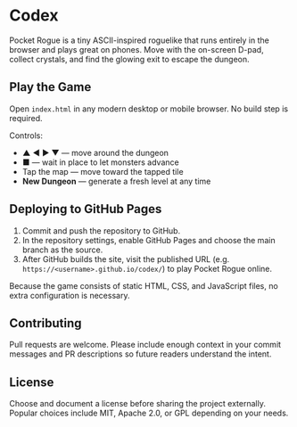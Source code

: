 # Codex

Pocket Rogue is a tiny ASCII-inspired roguelike that runs entirely in the
browser and plays great on phones. Move with the on-screen D-pad, collect
crystals, and find the glowing exit to escape the dungeon.

## Play the Game

Open `index.html` in any modern desktop or mobile browser. No build step is
required.

Controls:

- ▲ ◀ ▶ ▼ — move around the dungeon
- ■ — wait in place to let monsters advance
- Tap the map — move toward the tapped tile
- **New Dungeon** — generate a fresh level at any time

## Deploying to GitHub Pages

1. Commit and push the repository to GitHub.
2. In the repository settings, enable GitHub Pages and choose the main branch as
   the source.
3. After GitHub builds the site, visit the published URL (e.g.
   `https://<username>.github.io/codex/`) to play Pocket Rogue online.

Because the game consists of static HTML, CSS, and JavaScript files, no extra
configuration is necessary.

## Contributing

Pull requests are welcome. Please include enough context in your commit messages
and PR descriptions so future readers understand the intent.

## License

Choose and document a license before sharing the project externally. Popular
choices include MIT, Apache 2.0, or GPL depending on your needs.

